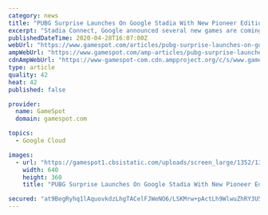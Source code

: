```yaml
---
category: news
title: "PUBG Surprise Launches On Google Stadia With New Pioneer Edition"
excerpt: "Stadia Connect, Google announced several new games are coming to Google Stadia, including one that's out right away."
publishedDateTime: 2020-04-28T16:07:00Z
webUrl: "https://www.gamespot.com/articles/pubg-surprise-launches-on-google-stadia-with-new-p/1100-6476560/"
ampWebUrl: "https://www.gamespot.com/amp-articles/pubg-surprise-launches-on-google-stadia-with-new-p/1100-6476560/"
cdnAmpWebUrl: "https://www-gamespot-com.cdn.ampproject.org/c/s/www.gamespot.com/amp-articles/pubg-surprise-launches-on-google-stadia-with-new-p/1100-6476560/"
type: article
quality: 42
heat: 42
published: false

provider:
  name: GameSpot
  domain: gamespot.com

topics:
  - Google Cloud

images:
  - url: "https://gamespot1.cbsistatic.com/uploads/screen_large/1352/13527689/3608843-google-stadia-final-review-feature-promo12.jpg"
    width: 640
    height: 360
    title: "PUBG Surprise Launches On Google Stadia With New Pioneer Edition"

secured: "at9BegRyhq1lAquovkdzLhgTACelFJWeNO6/LSKMrw+pActLh9WlwuZhRY3U5E4RU1C+Tbe2AsS1Q8NiUdxVZ8SMrCF2dEHQPvjBhHBk+NqEsUEINxtccwmS1d6xNgut9XDH0Q5RdTpahuOD2h+wIC4euCi5jpgOu65JtclvaR/qQ6SL7lyODyZ5eEoFdDTAd0YV2OcVQCL/4zx7f5QCiZ1tOStAPQP0PRNuuMRdang1XtFAs0cHuyA8LCJitY9uXl0HAAeDQe7wz1oclCbANnvJhXTJ+o0YNEVmHKdPiEh2rB3mC9wHc5NzFwEKolwz;a54IbpH6x6BTom5AzTzabg=="
---
```


